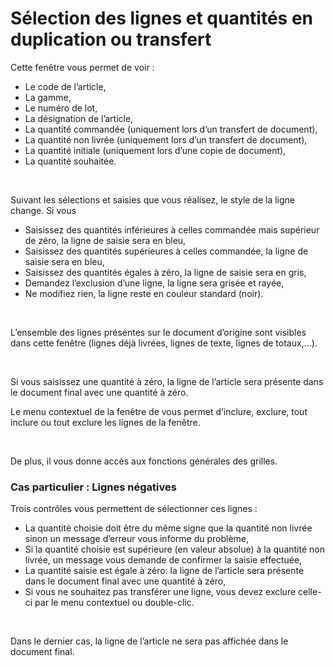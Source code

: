 # Sélection des lignes et quantités en duplication ou transfert


Cette fenêtre vous permet de voir :


* Le code de l’article,
* La gamme,
* Le numéro de lot,
* La désignation de l’article,
* La quantité commandée (uniquement lors d’un transfert de document),
* La quantité non livrée (uniquement lors d’un transfert de document),
* La quantité initiale (uniquement lors d’une copie de document),
* La quantité souhaitée.


 


Suivant les sélections et saisies que vous réalisez, le style de la 
 ligne change. Si vous


* Saisissez des quantités inférieures à celles commandée mais 
 supérieur de zéro, la ligne de saisie sera en bleu,
* Saisissez des quantités supérieures à celles commandée, la ligne 
 de saisie sera en bleu,
* Saisissez des quantités égales à zéro, la ligne de saisie sera 
 en gris,
* Demandez l’exclusion d’une ligne, la ligne sera grisée et rayée,
* Ne modifiez rien, la ligne reste en couleur standard (noir).


 


L’ensemble des lignes présentes sur le document d’origine sont visibles 
 dans cette fenêtre (lignes déjà livrées, lignes de texte, lignes de totaux,…).


 


Si vous saisissez une quantité à zéro, la ligne de l’article sera présente 
 dans le document final avec une quantité à zéro.


Le menu contextuel de la fenêtre de vous permet d’inclure, exclure, 
 tout inclure ou tout exclure les lignes de la fenêtre.


 


De plus, il vous donne accès aux fonctions générales des grilles.


### Cas particulier : Lignes négatives


Trois contrôles vous permettent de sélectionner ces lignes :


* La quantité choisie doit être du même signe que la quantité 
 non livrée sinon un message d’erreur vous informe du problème,
* Si la quantité choisie est supérieure (en valeur absolue) à 
 la quantité non livrée, un message vous demande de confirmer la saisie 
 effectuée,
* La quantité saisie est égale à zéro: la ligne de l’article sera 
 présente dans le document final avec une quantité à zéro,
* Si vous ne souhaitez pas transférer une ligne, vous devez exclure 
 celle-ci par le menu contextuel ou double-clic.


 


Dans le dernier cas, la ligne de l’article ne sera pas affichée dans 
 le document final.


 


